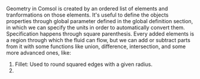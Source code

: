 Geometry in Comsol is created by an ordered list of elements and tranformations on those elements. 
It's useful to define the objects properties through global parameter defined in the global definition section, in which we can specify the units in order to automatically convert them. Specification happens through square parenthesis. 
Every added elements is a region through which the fluid can flow, but we can add or subtract parts from it with some functions like union, difference, intersection, and some more advanced ones, like:
1. Fillet: Used to round squared edges with a given radius.
2. 